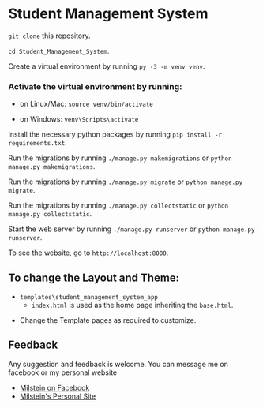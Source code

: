 # Student Management System

`git clone` this repository.

`cd Student_Management_System`.

Create a virtual environment by running `py -3 -m venv venv`.

### Activate the virtual environment by running:

  * on Linux/Mac: `source venv/bin/activate`

  * on Windows: `venv\Scripts\activate`

Install the necessary python packages by running `pip install -r requirements.txt`.

Run the migrations by running `./manage.py makemigrations` or `python manage.py makemigrations`.

Run the migrations by running `./manage.py migrate` or `python manage.py migrate`.

Run the migrations by running `./manage.py collectstatic` or `python manage.py collectstatic`.

Start the web server by running `./manage.py runserver` or `python manage.py runserver`.

To see the website, go to `http://localhost:8000`.

## To change the Layout and Theme:

* `templates\student_management_system_app`    
    * `index.html` is used as the home page inheriting the `base.html`.
    
 - Change the Template pages as required to customize.

## Feedback
Any suggestion and feedback is welcome. You can message me on facebook or my personal website
- [Milstein on Facebook](https://fb.com/milsonmun)
- [Milstein's Personal Site](https://milstein.me)